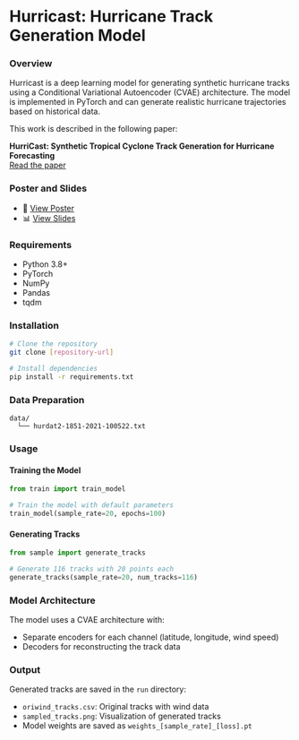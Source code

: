 # Hurricast: Hurricane Track Generation Model

### Overview
Hurricast is a deep learning model for generating synthetic hurricane tracks using a Conditional Variational Autoencoder (CVAE) architecture. The model is implemented in PyTorch and can generate realistic hurricane trajectories based on historical data.

This work is described in the following paper:

**HurriCast: Synthetic Tropical Cyclone Track Generation for Hurricane Forecasting**  
[Read the paper](https://ui.adsabs.harvard.edu/abs/2023arXiv230907174G/abstract)

### Poster and Slides
- 📄 [View Poster](https://github.com/Picomp-lab/Hurricast/blob/main/HurriCast%20Poster.pdf)
- 📊 [View Slides](https://github.com/Picomp-lab/Hurricast/blob/main/HurriCast%20Slides.pdf)


### Requirements
- Python 3.8+
- PyTorch
- NumPy
- Pandas
- tqdm

### Installation
```bash
# Clone the repository
git clone [repository-url]

# Install dependencies
pip install -r requirements.txt
```

### Data Preparation
```
data/
  └── hurdat2-1851-2021-100522.txt
```

### Usage

#### Training the Model
```python
from train import train_model

# Train the model with default parameters
train_model(sample_rate=20, epochs=100)
```

#### Generating Tracks
```python
from sample import generate_tracks

# Generate 116 tracks with 20 points each
generate_tracks(sample_rate=20, num_tracks=116)
```

### Model Architecture
The model uses a CVAE architecture with:
- Separate encoders for each channel (latitude, longitude, wind speed)
- Decoders for reconstructing the track data

### Output
Generated tracks are saved in the `run` directory:
- `oriwind_tracks.csv`: Original tracks with wind data
- `sampled_tracks.png`: Visualization of generated tracks
- Model weights are saved as `weights_[sample_rate]_[loss].pt`
